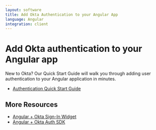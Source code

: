 ```yaml
---
layout: software
title: Add Okta Authentication to your Angular App
language: Angular
integration: client
---
```


# Add Okta authentication to your Angular app

New to Okta? Our Quick Start Guide will walk you through adding user authentication to your Angular application in minutes.

<ul class='code-list'>
  <li>
    <a href='/quickstart/#/angular/nodejs/generic' class='code-button inverse' data-proofer-ignore>
      <span class='code-icon launch-16'></span><span>Authentication Quick Start Guide</span>
    </a>
  </li>
</ul>

## More Resources

<ul class='code-list'>
    <li><span class='code-icon launch-16'></span> <a href='okta_angular_sign-in_widget.html'>Angular + Okta Sign-In Widget</a></li>
    <li><span class='code-icon launch-16'></span> <a href='okta_angular_auth_js.html'>Angular + Okta Auth SDK</a></li>
</ul>
